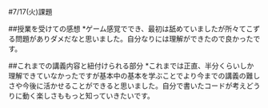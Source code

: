 #7/17(火)課題

##授業を受けての感想
*ゲーム感覚ででき、最初は舐めていましたが所々てこずる問題がありダメだなと思いました。自分なりには理解ができたので良かったです。

##これまでの講義内容と紐付けられる部分
*これまでは正直、半分くらいしか理解できていなかったですが基本中の基本を学ぶことでより今までの講義の難しさや今後に活かせることができると思いました。自分で書いたコードが考えどうりに動く楽しさももっと知っていきたいです。
